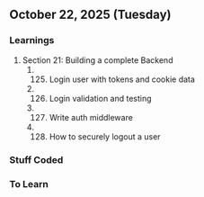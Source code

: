 ## October 22, 2025 (Tuesday)

### Learnings

1. Section 21: Building a complete Backend
   1. 125. Login user with tokens and cookie data
   2. 126. Login validation and testing
   3. 127. Write auth middleware
   4. 128. How to securely logout a user

### Stuff Coded

### To Learn
